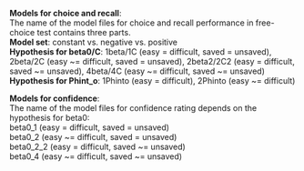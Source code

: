 **Models for choice and recall**:      
The name of the model files for choice and recall performance in free-choice test contains three parts.    
**Model set**: constant vs. negative vs. positive    
**Hypothesis for beta0/C**: 1beta/1C (easy = difficult, saved = unsaved), 2beta/2C (easy ~= difficult, saved = unsaved), 2beta2/2C2 (easy = difficult, saved ~= unsaved), 4beta/4C (easy ~= difficult, saved ~= unsaved)    
**Hypothesis for Phint_o**: 1Phinto (easy = difficult), 2Phinto (easy ~= difficult)

**Models for confidence**:    
The name of the model files for confidence rating depends on the hypothesis for beta0:    
beta0_1 (easy = difficult, saved = unsaved)     
beta0_2 (easy ~= difficult, saved = unsaved)     
beta0_2_2 (easy = difficult, saved ~= unsaved)     
beta0_4 (easy ~= difficult, saved ~= unsaved)